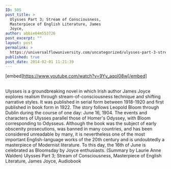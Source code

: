 ```yaml
---
ID: 505
post_title: >
  Ulysses Part 3; Stream of Consciousness,
  Masterpiece of English Literature, James
  Joyce,
author: abbie04m553726
post_excerpt: ""
layout: post
permalink: >
  https://universalflowuniversity.com/uncategorized/ulysses-part-3-stream-of-consciousness-masterpiece-of-english-literature-james-joyce/
published: true
post_date: 2014-02-01 11:21:39
---
```

[embed]https://www.youtube.com/watch?v=9Yy_aqol08w[/embed]</br></br>
<p>Ulysses is a groundbreaking novel in which Irish author James Joyce explores realism through stream-of-consciousness technique and shifting narrative styles. It was published in serial form between 1918-1920 and first published in book form in 1922. The story follows Leopold Bloom through Dublin during the course of one day: June 16, 1904. The events and characters of Ulysses parallel those of Homer's Odyssey, with Bloom corresponding to Odysseus. Although the book was the subject of early obscenity prosecutions, was banned in many countries, and has been considered unreadable by many, it is nevertheless one of the most important English-language works of the 20th century and is undoubtedly a masterpiece of Modernist literature. To this day, the 16th of June is celebrated as Bloomsday by Joyce enthusiasts. (Summary by Laurie Anne Walden)
Ulysses Part 3; Stream of Consciousness, Masterpiece of English Literature, James Joyce, Audiobook </p>